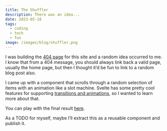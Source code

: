 ```yaml
---
title: The Shuffler
description: There was an idea...
date: 2023-05-18
tags:
  - coding
  - tech
  - fun
image: /images/blog/shuffler.png
---
```

I was building the [404 page][1] for this site and a random idea occurred to me. I know that from a 404 message, you should always link back a valid page, usually the home page, but then I thought it’d be fun to link to a random blog post also.

I came up with a component that scrolls through a random selection of items with an animation like a slot machine. Svelte has some pretty cool features for supporting [transitions and animations][2], so I wanted to learn more about that.

You can play with the final result [here][3].

As a TODO for myself, maybe I’ll extract this as a reusable component and publish it.

[1]:	/404
[2]:	https://svelte.dev/tutorial/transition
[3]:	/shuffler